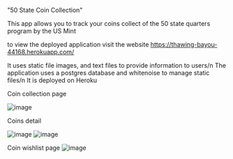 "50 State Coin Collection" 

This app allows you to track your coins collect of the 50 state quarters 
program by the US Mint

to view the deployed application visit the website
https://thawing-bayou-44168.herokuapp.com/

It uses static file images, and text files to provide information to users/n
The application uses a postgres database and whitenoise to manage static files/n
It is deployed on Heroku

Coin collection page

![image](https://cloud.githubusercontent.com/assets/22032833/25921373/c4271636-359a-11e7-9adc-01e91ba61870.png)


Coins detail

![image](https://cloud.githubusercontent.com/assets/22032833/25921410/e028a6f6-359a-11e7-9f86-5b1ee1cecb9c.png)
![image](https://cloud.githubusercontent.com/assets/22032833/25921425/f29069f0-359a-11e7-8f6d-77162459d2f7.png)

Coin wishlist page
![image](https://cloud.githubusercontent.com/assets/22032833/25922688/b9cdc04a-359f-11e7-8baf-0b1b1e21aa1e.png)
